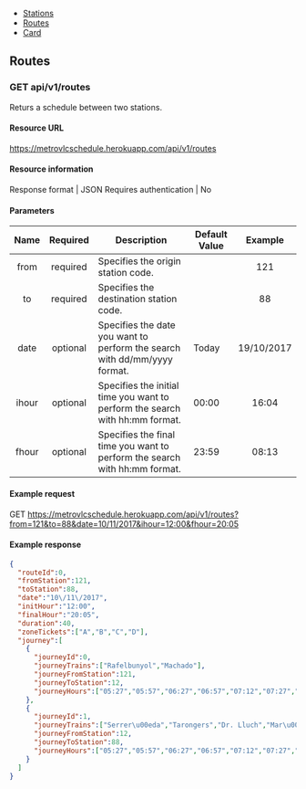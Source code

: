 <div class="doc-menu">
    <ul>
        <li><a href="stations">Stations</a></li>
        <li><a href="routes">Routes</a></li>
        <li><a href="card">Card</a></li>
    </ul>
</div>

## Routes

<span id="routes"></span>

### GET api/v1/routes
Returs a schedule between two stations.

#### Resource URL

https://metrovlcschedule.herokuapp.com/api/v1/routes

#### Resource information

Response format | JSON
Requires authentication | No

#### Parameters

|Name|Required|Description|Default Value|Example|
|:---:|:------:|-----------|-------------|:-----:|
|from|required|Specifies the origin station code.| |121|
|to|required|Specifies the destination station code.| |88|
|date|optional|Specifies the date you want to perform the search with dd/mm/yyyy format.|Today|19/10/2017|
|ihour|optional|Specifies the initial time you want to perform the search with hh:mm format.|00:00|16:04|
|fhour|optional|Specifies the final time you want to perform the search with hh:mm format.|23:59|08:13|

#### Example request

GET https://metrovlcschedule.herokuapp.com/api/v1/routes?from=121&to=88&date=10/11/2017&ihour=12:00&fhour=20:05

#### Example response

```json
{
  "routeId":0,
  "fromStation":121,
  "toStation":88,
  "date":"10\/11\/2017",
  "initHour":"12:00",
  "finalHour":"20:05",
  "duration":40,
  "zoneTickets":["A","B","C","D"],
  "journey":[
    {
      "journeyId":0,
      "journeyTrains":["Rafelbunyol","Machado"],
      "journeyFromStation":121,
      "journeyToStation":12,
      "journeyHours":["05:27","05:57","06:27","06:57","07:12","07:27","07:42","07:57","08:12","08:27","08:42","08:57","09:12","09:27","09:42","09:57","10:12","10:27","10:42","10:57","11:12","11:27","11:42","11:57","12:12","12:27","12:42","12:57","13:12","13:27","13:42","13:57","14:12","14:27","14:42","14:57","15:12","15:27","15:42","15:57","16:12","16:27","16:42","16:57","17:12","17:27","17:42","17:57","18:12","18:27","18:42","18:57","19:12","19:27","19:42","19:57","20:12","20:27","20:42","20:57","21:12","21:32","21:42","21:51","22:02","22:12","22:21","22:32","22:51","22:57","23:27","23:57"]
    },
    {
      "journeyId":1,
      "journeyTrains":["Serrer\u00eda","Tarongers","Dr. Lluch","Mar\u00edtim - Serrer\u00eda"],
      "journeyFromStation":12,
      "journeyToStation":88,
      "journeyHours":["05:27","05:57","06:27","06:57","07:12","07:27","07:42","07:57","08:12","08:27","08:42","08:57","09:12","09:27","09:42","09:57","10:12","10:27","10:42","10:57","11:12","11:27","11:42","11:57","12:12","12:27","12:42","12:57","13:12","13:27","13:42","13:57","14:12","14:27","14:42","14:57","15:12","15:27","15:42","15:57","16:12","16:27","16:42","16:57","17:12","17:27","17:42","17:57","18:12","18:27","18:42","18:57","19:12","19:27","19:42","19:57","20:12","20:27","20:42","20:57","21:12","21:32","21:42","21:51","22:02","22:12","22:21","22:32","22:51","22:57","23:27","23:57"]
    }
  ]
}
```
